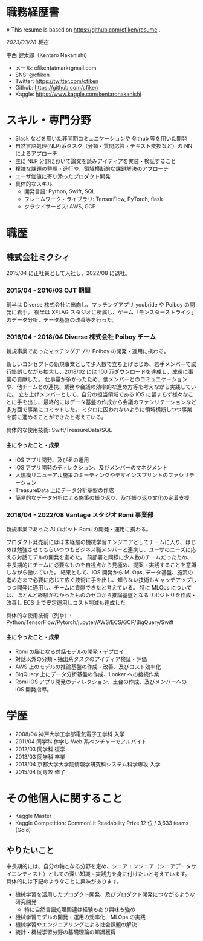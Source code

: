 # 職務経歴書

※ This resume is based on https://github.com/cfiken/resume .

_2023/03/28 現在_

中西 健太郎（Kentaro Nakanishi）

- メール: cfiken(atmark)gmail.com
- SNS: @cfiken
- Twitter: https://twitter.com/cfiken
- Github: https://github.com/cfiken
- Kaggle: https://www.kaggle.com/kentaronakanishi

# スキル・専門分野

- Slack などを用いた非同期コミュニケーションや Github 等を用いた開発
- 自然言語処理(NLP)系タスク（分類・質問応答・テキスト変換など）の NN によるアプローチ
- 主に NLP 分野において論文を読みアイディアを実装・検証すること
- 複雑な課題の整理・進行や、領域横断的な課題解決のアプローチ
- ユーザ価値に寄り添ったプロダクト開発
- 具体的なスキル
  - 開発言語: Python, Swift, SQL
  - フレームワーク・ライブラリ: TensorFlow, PyTorch, flask
  - クラウドサービス: AWS, GCP

# 職歴

## 株式会社ミクシィ

2015/04 に正社員として入社し、2022/08 に退社。

### 2015/04 - 2016/03 OJT 期間

前半は Diverse 株式会社に出向し、マッチングアプリ youbride や Poiboy の開発に着手。
後半は XFLAG スタジオに所属し、ゲーム「モンスターストライク」のデータ分析、データ基盤の改善等を行った。

### 2016/04 - 2018/04 Diverse 株式会社 Poiboy チーム

新規事業であったマッチングアプリ Poiboy の開発・運用に携わる。

新しいコンセプトの新規事業として少人数で立ち上げはじめ、若手メンバーで試行錯誤しながら拡大し、2018/02 には 100 万ダウンロードを達成し、成長に事業の貢献した。
仕事量が多かったため、他メンバーとのコミュニケーションや、他チームとの連携、業務や会議の効率的な進め方等を考えながら実践していた。
立ち上げメンバーとして、自分の担当領域である iOS に留まらず様々なことに手を出し、最終的にはデータ基盤の作成から会議のファシリテーションなど多方面で事業にコミットした。
ミクロに囚われないように領域横断しつつ事業を前に進めることができたと考えている。

具体的な使用技術: Swift/TreasureData/SQL

#### 主にやったこと・成果

- iOS アプリ開発、及びその運用
- iOS アプリ開発のディレクション、及びメンバーのマネジメント
- 大規模リニューアル施策のミーティングやデザインスプリントのファシリテーション
- TreasureData 上にデータ分析基盤の作成
- 簡易的なデータ分析による施策の振り返り、及び振り返り文化の定着支援

### 2018/04 - 2022/08 Vantage スタジオ Romi 事業部

新規事業であった AI ロボット Romi の開発・運用に携わる。

プロダクト発売前にほぼ未経験の機械学習エンジニアとしてチームに入り、はじめは勉強させてもらいつつもビジネス職メンバーと連携し、ユーザのニーズに応える対話モデルの開発を進めた。
前部署と同様に少人数のチームだったため、中長期的にチームに必要なものを自視点から見極め、提案・実践することを意識しながら働いていた。
結果として、iOS 開発から MLOps, データ基盤、施策の進め方まで必要に応じて広く技術に手を出し、知らない技術もキャッチアップしつつ開発に適用し、チームに貢献できたと考えている。
特に MLOps については、ほとんど経験がなかったもののゼロから推論基盤となるリポジトリを作成・改善し ECS 上で安定運用しコスト削減も達成した。

具体的な使用技術（列挙）: Python/TensorFlow/Pytorch/jupyter/AWS/ECS/GCP/BigQuery/Swift

#### 主にやったこと・成果

- Romi の脳となる対話モデルの開発・デプロイ
- 対話以外の分類・抽出系タスクのアイディア検証・評価
- AWS 上のモデルの推論基盤の作成・改善、及びコスト効率化
- BigQuery 上にデータ分析基盤の作成、Looker への接続作業
- Romi iOS アプリ開発のディレクション、土台の作成、及びメンバーへの iOS 開発指導。

# 学歴

- 2008/04 神戸大学工学部電気電子工学科 入学
- 2011/04 同学科 休学し Web 系ベンチャーでアルバイト
- 2012/03 同学科 復学
- 2013/03 同学科 卒業
- 2013/04 京都大学大学院情報学研究科システム科学専攻 入学
- 2015/04 同専攻 修了

# その他個人に関すること

- Kaggle Master
- Kaggle Competition: CommonLit Readability Prize 12 位 / 3,633 teams (Gold)

## やりたいこと

中長期的には、自分の軸となる分野を定め、シニアエンジニア（シニアデータサイエンティスト）としての深い知識・実践力を身に付けたいと考えています。
具体的には下記のようなことに興味があります。

- 機械学習を活用したプロダクト開発、及びプロダクト開発につながるような研究開発
  - 特に自然言語処理関連は経験もあり興味も強め
- 機械学習モデルの開発・運用の効率化、MLOps の実践
- 機械学習やエンジニアリングによる社会課題の解決
- 統計・機械学習分野の基礎理論の知識獲得
